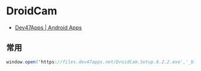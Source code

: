 # DroidCam

- [Dev47Apps | Android Apps](http://www.dev47apps.com/)

## 常用

```c#
window.open('https://files.dev47apps.net/DroidCam.Setup.6.2.2.exe','_blank');
```
